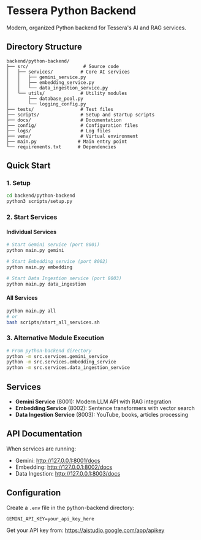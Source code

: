 # Tessera Python Backend

Modern, organized Python backend for Tessera's AI and RAG services.

## Directory Structure

```
backend/python-backend/
├── src/                    # Source code
│   ├── services/          # Core AI services
│   │   ├── gemini_service.py
│   │   ├── embedding_service.py
│   │   └── data_ingestion_service.py
│   └── utils/             # Utility modules
│       ├── database_pool.py
│       └── logging_config.py
├── tests/                 # Test files
├── scripts/               # Setup and startup scripts
├── docs/                  # Documentation
├── config/                # Configuration files
├── logs/                  # Log files
├── venv/                  # Virtual environment
├── main.py               # Main entry point
└── requirements.txt      # Dependencies
```

## Quick Start

### 1. Setup
```bash
cd backend/python-backend
python3 scripts/setup.py
```

### 2. Start Services

#### Individual Services
```bash
# Start Gemini service (port 8001)
python main.py gemini

# Start Embedding service (port 8002)
python main.py embedding

# Start Data Ingestion service (port 8003)
python main.py data_ingestion
```

#### All Services
```bash
python main.py all
# or
bash scripts/start_all_services.sh
```

### 3. Alternative Module Execution
```bash
# From python-backend directory
python -m src.services.gemini_service
python -m src.services.embedding_service
python -m src.services.data_ingestion_service
```

## Services

- **Gemini Service** (8001): Modern LLM API with RAG integration
- **Embedding Service** (8002): Sentence transformers with vector search
- **Data Ingestion Service** (8003): YouTube, books, articles processing

## API Documentation

When services are running:
- Gemini: http://127.0.0.1:8001/docs
- Embedding: http://127.0.0.1:8002/docs
- Data Ingestion: http://127.0.0.1:8003/docs

## Configuration

Create a `.env` file in the python-backend directory:
```
GEMINI_API_KEY=your_api_key_here
```

Get your API key from: https://aistudio.google.com/app/apikey